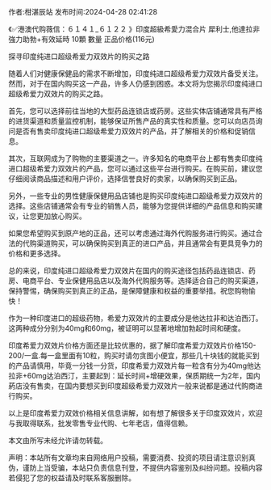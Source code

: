 <p>作者:柑湛辰站 发布时间:2024-04-28 02:41:28</p>
<p>《✅港澳代购薇信：６１４１_６１２２ 》印度超級希愛力混合片 犀利士,他達拉非 強力助勃+有效延時 10顆 數量 正品价格(116元) </p>
									<p>探寻印度纯进口超级希爱力双效片的购买之路</p><p>随着人们对健康保健品的需求不断增加，印度纯进口超级希爱力双效片备受关注。然而，对于在国内购买这一产品，许多人仍感到困惑。本文将为您揭示印度纯进口超级希爱力双效片的购买之路。</p><p>首先，您可以选择前往当地的大型药品连锁店或药房。这些实体店铺通常具有严格的进货渠道和质量监控机制，能够保证所售产品的真实性和质量。您可以向店员询问是否有售卖印度纯进口超级希爱力双效片的产品，并了解相关的价格和促销信息。</p><p>其次，互联网成为了购物的主要渠道之一。许多知名的电商平台上都有售卖印度纯进口超级希爱力双效片的产品，您可以通过这些平台进行购买。在购买前，建议您仔细阅读商品描述和用户评价，选择信誉良好的卖家，以确保购买到正品。</p><p>另外，一些专业的男性健康保健用品店铺也是购买印度纯进口超级希爱力双效片的选择。这些店铺通常会有专业的销售人员，能够为您提供详细的产品信息和购买建议，让您更加放心购买。</p><p>如果您希望购买到原产地的正品，还可以考虑通过海外代购服务进行购买。通过合法的代购渠道购买，可以确保购买到真正的进口产品，并且通常会有更具竞争力的价格和更多选择。</p><p>总的来说，印度纯进口超级希爱力双效片在国内的购买途径包括药品连锁店、药房、电商平台、专业保健用品店以及海外代购服务等。选择适合自己的购买渠道，保持警惕，确保购买到真正的正品，是保障健康和权益的重要举措。祝您购物愉快！</p><p></p><p>作为一种印度进口的超级药物，希爱力双效片的主要成分是他达拉非和达泊西汀。这两种成分分别为40mg和60mg，被证明可以显著地增加勃起时间和硬度。</p><p>印度希爱力双效片价格方面还是比较优惠的，据了解印度希爱力双效片价格150-200/一盒.每一盒里面有10粒，购买时请勿贪图小便宜，那些几十块钱的就能买到的产品请慎用，毕竟一分钱一分货，印度希爱力双效片每一粒含有分为40mg他达拉非+60mg达泊西汀，主要起到：延长时间+增硬效果，保质期统一为2年，国内葯店没有售卖，在国内要想买到印度超级希爱力双效片一般来说都是通过代购商进行购买。</p><p>以上是印度希爱力双效价格相关信息讲解，如有想了解很多关于印度双效片，欢迎与我取得联系，批发零售专业代购、七年老店，值得信赖。</p><p>本文由所写未经允许请勿转载。</p>				声明：本站所有文章均来自网络用户投稿，需要消费、投资的项目请注意识别真伪，谨防上当受骗，本站只负责信息刊登，不提供内容鉴别及纠纷问题。投稿内容若侵犯了您的权益请及时联系客服删除。				
